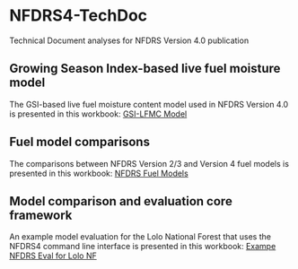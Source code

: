 # NFDRS4-TechDoc
Technical Document analyses for NFDRS Version 4.0 publication

## Growing Season Index-based live fuel moisture model
The GSI-based live fuel moisture content model used in NFDRS Version 4.0 is presented in this workbook: [GSI-LFMC Model](NFDRSV4-LiveFuelMoistureEvaluation-Calibration.ipynb)

## Fuel model comparisons
The comparisons between NFDRS Version 2/3 and Version 4 fuel models is presented in this workbook: [NFDRS Fuel Models](NFDRSV4-TechDoc-FuelModelComparisonsAndFigures.ipynb)

## Model comparison and evaluation core framework
An example model evaluation for the Lolo National Forest that uses the NFDRS4 command line interface is presented in this workbook: [Exampe NFDRS Eval for Lolo NF](NFDRSV4-TechDoc-RunNFDRSLoloEval.ipynb)
